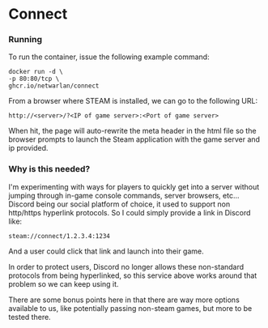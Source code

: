 # Connect

### Running
To run the container, issue the following example command:
```
docker run -d \
-p 80:80/tcp \
ghcr.io/netwarlan/connect
```

From a browser where STEAM is installed, we can go to the following URL:
```
http://<server>/?<IP of game server>:<Port of game server>
```

When hit, the page will auto-rewrite the meta header in the html file so the browser prompts to launch the Steam application with the game server and ip provided.


### Why is this needed?
I'm experimenting with ways for players to quickly get into a server without jumping through in-game console commands, server browsers, etc...
Discord being our social platform of choice, it used to support non http/https hyperlink protocols. So I could simply provide a link in Discord like:
```
steam://connect/1.2.3.4:1234
```
And a user could click that link and launch into their game.

In order to protect users, Discord no longer allows these non-standard protocols from being hyperlinked, so this service above works around that problem so we can keep using it.

There are some bonus points here in that there are way more options available to us, like potentially passing non-steam games, but more to be tested there. 